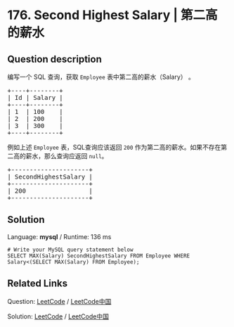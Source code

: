 # 176. Second Highest Salary | 第二高的薪水

## Question description

<!--If you want to use the English description, use <p>Write a SQL query to get the second highest salary from the <code>Employee</code> table.</p>

<pre>
+----+--------+
| Id | Salary |
+----+--------+
| 1  | 100    |
| 2  | 200    |
| 3  | 300    |
+----+--------+
</pre>

<p>For example, given the above Employee table, the query should return <code>200</code> as the second highest salary. If there is no second highest salary, then the query should return <code>null</code>.</p>

<pre>
+---------------------+
| SecondHighestSalary |
+---------------------+
| 200                 |
+---------------------+
</pre>
 instead-->
<p>编写一个 SQL 查询，获取 <code>Employee</code>&nbsp;表中第二高的薪水（Salary）&nbsp;。</p>

<pre>+----+--------+
| Id | Salary |
+----+--------+
| 1  | 100    |
| 2  | 200    |
| 3  | 300    |
+----+--------+
</pre>

<p>例如上述&nbsp;<code>Employee</code>&nbsp;表，SQL查询应该返回&nbsp;<code>200</code> 作为第二高的薪水。如果不存在第二高的薪水，那么查询应返回 <code>null</code>。</p>

<pre>+---------------------+
| SecondHighestSalary |
+---------------------+
| 200                 |
+---------------------+
</pre>




## Solution

Language: **mysql**  /  Runtime: 136 ms

```mysql
# Write your MySQL query statement below
SELECT MAX(Salary) SecondHighestSalary FROM Employee WHERE Salary<(SELECT MAX(Salary) FROM Employee);
```



## Related Links

Question: [LeetCode](https://leetcode.com/problems/second-highest-salary/description/)  /  [LeetCode中国](https://leetcode-cn.com/problems/second-highest-salary/description/)

Solution: [LeetCode](https://leetcode.com/articles/second-highest-salary/)  /  [LeetCode中国](https://leetcode-cn.com/articles/second-highest-salary/)